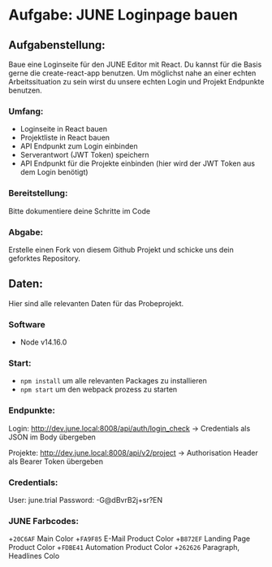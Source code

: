 # Aufgabe: JUNE Loginpage bauen

## Aufgabenstellung: 
Baue eine Loginseite für den JUNE Editor mit React. Du kannst für die Basis gerne die create-react-app benutzen. Um möglichst nahe an einer echten Arbeitssituation zu sein wirst du unsere echten Login und Projekt Endpunkte benutzen.

### Umfang: 
+ Loginseite in React bauen
+ Projektliste in React bauen
+ API Endpunkt zum Login einbinden 
+ Serverantwort (JWT Token) speichern
+ API Endpunkt für die Projekte einbinden (hier wird der JWT Token aus dem Login benötigt)

### Bereitstellung:
Bitte dokumentiere deine Schritte im Code

### Abgabe:
Erstelle einen Fork von diesem Github Projekt und schicke uns dein geforktes Repository.


## Daten:
Hier sind alle relevanten Daten für das Probeprojekt.

### Software
+ Node v14.16.0 

### Start:
- `npm install` um alle relevanten Packages zu installieren
- `npm start` um den webpack prozess zu starten

### Endpunkte: 
Login: http://dev.june.local:8008/api/auth/login_check
-> Credentials als JSON im Body übergeben

Projekte: http://dev.june.local:8008/api/v2/project
-> Authorisation Header als Bearer Token übergeben 

### Credentials: 
User: june.trial
Password: -G@dBvrB2j+sr?EN


### JUNE Farbcodes:
+`20C6AF`    Main Color
+`FA9F85`    E-Mail Product Color
+`B872EF`    Landing Page Product Color
+`FDBE41`    Automation Product Color
+`262626`    Paragraph, Headlines Colo
